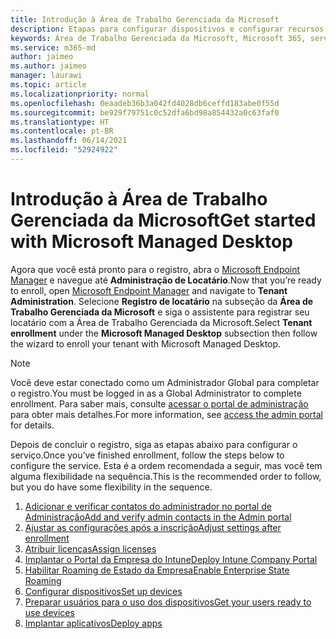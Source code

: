 ```yaml
---
title: Introdução à Área de Trabalho Gerenciada da Microsoft
description: Etapas para configurar dispositivos e configurar recursos do Azure para trabalhar com o serviço
keywords: Área de Trabalho Gerenciada da Microsoft, Microsoft 365, serviço, documentação
ms.service: m365-md
author: jaimeo
ms.author: jaimeo
manager: laurawi
ms.topic: article
ms.localizationpriority: normal
ms.openlocfilehash: 0eaadeb36b3a042fd4028db6ceffd183abe0f55d
ms.sourcegitcommit: be929f79751c0c52dfa6bd98a854432a0c63faf0
ms.translationtype: HT
ms.contentlocale: pt-BR
ms.lasthandoff: 06/14/2021
ms.locfileid: "52924922"
---
```

# <a name="get-started-with-microsoft-managed-desktop"></a><span data-ttu-id="6c1c2-104">Introdução à Área de Trabalho Gerenciada da Microsoft</span><span class="sxs-lookup"><span data-stu-id="6c1c2-104">Get started with Microsoft Managed Desktop</span></span>

<span data-ttu-id="6c1c2-105">Agora que você está pronto para o registro, abra o [Microsoft Endpoint Manager](https://endpoint.microsoft.com/) e navegue até **Administração de Locatário**.</span><span class="sxs-lookup"><span data-stu-id="6c1c2-105">Now that you’re ready to enroll, open [Microsoft Endpoint Manager](https://endpoint.microsoft.com/) and navigate to **Tenant Administration**.</span></span> <span data-ttu-id="6c1c2-106">Selecione **Registro de locatário** na subseção da **Área de Trabalho Gerenciada da Microsoft** e siga o assistente para registrar seu locatário com a Área de Trabalho Gerenciada da Microsoft.</span><span class="sxs-lookup"><span data-stu-id="6c1c2-106">Select **Tenant enrollment** under the **Microsoft Managed Desktop** subsection then follow the wizard to enroll your tenant with Microsoft Managed Desktop.</span></span>

> [!NOTE]
> <span data-ttu-id="6c1c2-107">Você deve estar conectado como um Administrador Global para completar o registro.</span><span class="sxs-lookup"><span data-stu-id="6c1c2-107">You must be logged in as a Global Administrator to complete enrollment.</span></span> <span data-ttu-id="6c1c2-108">Para saber mais, consulte [acessar o portal de administração](access-admin-portal.md) para obter mais detalhes.</span><span class="sxs-lookup"><span data-stu-id="6c1c2-108">For more information, see [access the admin portal](access-admin-portal.md) for details.</span></span>

<span data-ttu-id="6c1c2-109">Depois de concluir o registro, siga as etapas abaixo para configurar o serviço.</span><span class="sxs-lookup"><span data-stu-id="6c1c2-109">Once you’ve finished enrollment, follow the steps below to configure the service.</span></span> <span data-ttu-id="6c1c2-110">Esta é a ordem recomendada a seguir, mas você tem alguma flexibilidade na sequência.</span><span class="sxs-lookup"><span data-stu-id="6c1c2-110">This is the recommended order to follow, but you do have some flexibility in the sequence.</span></span> 

1. [<span data-ttu-id="6c1c2-111">Adicionar e verificar contatos do administrador no portal de Administração</span><span class="sxs-lookup"><span data-stu-id="6c1c2-111">Add and verify admin contacts in the Admin portal</span></span>](add-admin-contacts.md)
2. [<span data-ttu-id="6c1c2-112">Ajustar as configurações após a inscrição</span><span class="sxs-lookup"><span data-stu-id="6c1c2-112">Adjust settings after enrollment</span></span>](conditional-access.md)
3. [<span data-ttu-id="6c1c2-113">Atribuir licenças</span><span class="sxs-lookup"><span data-stu-id="6c1c2-113">Assign licenses</span></span>](assign-licenses.md)
4. [<span data-ttu-id="6c1c2-114">Implantar o Portal da Empresa do Intune</span><span class="sxs-lookup"><span data-stu-id="6c1c2-114">Deploy Intune Company Portal</span></span>](company-portal.md)
5. [<span data-ttu-id="6c1c2-115">Habilitar Roaming de Estado da Empresa</span><span class="sxs-lookup"><span data-stu-id="6c1c2-115">Enable Enterprise State Roaming</span></span>](enterprise-state-roaming.md)
6. [<span data-ttu-id="6c1c2-116">Configurar dispositivos</span><span class="sxs-lookup"><span data-stu-id="6c1c2-116">Set up devices</span></span>](set-up-devices.md)
7. [<span data-ttu-id="6c1c2-117">Preparar usuários para o uso dos dispositivos</span><span class="sxs-lookup"><span data-stu-id="6c1c2-117">Get your users ready to use devices</span></span>](get-started-devices.md)
8. [<span data-ttu-id="6c1c2-118">Implantar aplicativos</span><span class="sxs-lookup"><span data-stu-id="6c1c2-118">Deploy apps</span></span>](deploy-apps.md)

